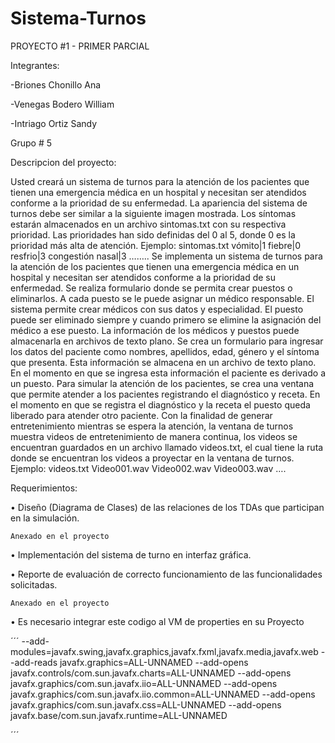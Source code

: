 # Sistema-Turnos
PROYECTO #1 - PRIMER PARCIAL

Integrantes:

-Briones Chonillo Ana

-Venegas Bodero William

-Intriago Ortiz Sandy

Grupo # 5

 Descripcion del proyecto:
 
Usted creará un sistema de turnos para la atención de los pacientes que tienen una emergencia médica en un hospital y necesitan ser atendidos conforme a la prioridad de su enfermedad. La apariencia del sistema de turnos debe ser similar a la siguiente imagen mostrada. 
Los síntomas estarán almacenados en un archivo sintomas.txt con su respectiva prioridad. Las prioridades han sido definidas del 0 al 5, donde 0 es la prioridad más alta de atención. Ejemplo:
sintomas.txt
vómito|1
fiebre|0
resfrio|3
congestión nasal|3
……..
Se implementa un sistema de turnos para la atención de los pacientes que tienen una emergencia médica en un hospital y necesitan ser atendidos conforme a la prioridad de su enfermedad. Se realiza formulario donde se permita crear puestos o eliminarlos. A cada puesto se le puede asignar un médico responsable. El sistema permite crear médicos con sus datos y especialidad. El puesto puede ser eliminado siempre y cuando primero se elimine la asignación del médico a ese puesto. La información de los médicos y puestos puede almacenarla en archivos de texto plano.
Se crea un formulario para ingresar los datos del paciente como nombres, apellidos, edad, género y el síntoma que presenta. Esta información se almacena en un archivo de texto plano. En el momento en que se ingresa esta información el paciente es derivado a un puesto.
Para simular la atención de los pacientes, se crea una ventana que permite atender a los pacientes registrando el diagnóstico y receta. En el momento en que se registra el diagnóstico y la receta el puesto queda liberado para atender otro paciente.
Con la finalidad de generar entretenimiento mientras se espera la atención, la ventana de turnos muestra videos de entretenimiento de manera continua, los videos se encuentran guardados en un archivo llamado videos.txt, el cual tiene la ruta donde se encuentran los videos a proyectar en la ventana de turnos. Ejemplo:
videos.txt
Video001.wav
Video002.wav
Video003.wav
….

Requerimientos:

•	Diseño (Diagrama de Clases) de las relaciones de los TDAs que participan en la simulación.

    Anexado en el proyecto
   
•	Implementación del sistema de turno en interfaz gráfica.

•	Reporte de evaluación de correcto funcionamiento de las funcionalidades solicitadas.

    Anexado en el proyecto 
 •	Es necesario integrar este codigo al VM de properties en su Proyecto 
 
´´´
--add-modules=javafx.swing,javafx.graphics,javafx.fxml,javafx.media,javafx.web --add-reads javafx.graphics=ALL-UNNAMED --add-opens javafx.controls/com.sun.javafx.charts=ALL-UNNAMED --add-opens javafx.graphics/com.sun.javafx.iio=ALL-UNNAMED --add-opens javafx.graphics/com.sun.javafx.iio.common=ALL-UNNAMED --add-opens javafx.graphics/com.sun.javafx.css=ALL-UNNAMED --add-opens javafx.base/com.sun.javafx.runtime=ALL-UNNAMED

´´´
 

 

